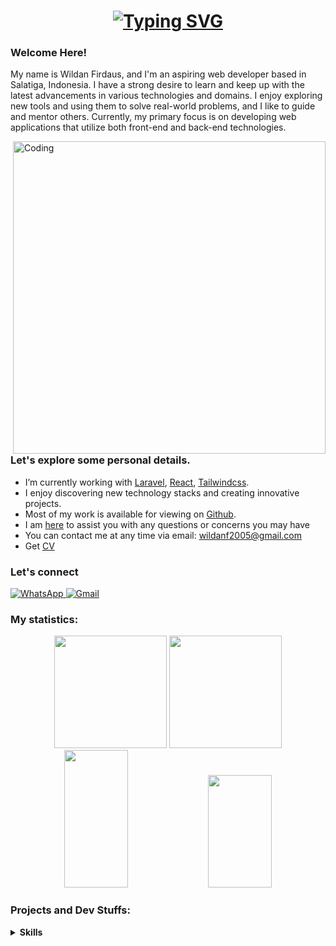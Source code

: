 <h1 align="center"><a href="https://git.io/typing-svg"><img src="https://readme-typing-svg.demolab.com?font=Schibsted+Grotesk&pause=1000&color=F77313&center=true&vCenter=true&width=435&lines=Hello!;I+am+Wildan;Nice+to+meet+you.." alt="Typing SVG" /></a></h1>


### Welcome Here!

My name is Wildan Firdaus, and I'm an aspiring web developer based in Salatiga, Indonesia. I have a strong desire to learn and keep up with the latest advancements in various technologies and domains. I enjoy exploring new tools and using them to solve real-world problems, and I like to guide and mentor others. Currently, my primary focus is on developing web applications that utilize both front-end and back-end technologies.

<img align="right" width="500" src="https://img.freepik.com/premium-vector/young-man-programmer-working-computer-with-code-screen-student-programming-vector-concept_53562-4999.jpg" alt="Coding">

### Let's explore some personal details.

- I’m currently working with [Laravel](https://laravel.com), [React](https://react.dev/), [Tailwindcss](https://tailwindcss.com/).
- I enjoy discovering new technology stacks and creating innovative projects.
- Most of my work is available for viewing on [Github](https://github.com/wildanfh).
- I am [here](https://github.com/wildanfh/wildanfh/issues) to assist you with any questions or concerns you may have
- You can contact me at any time via email: wildanf2005@gmail.com
- Get [CV](https://github.com/wildanfh/wildanfh/blob/main/cv.pdf)

###  Let's connect

<p align="left">
<!-- <a href="https://www.linkedin.com/in//" target="_blank">
<img alt="LinkedIn" src="https://img.shields.io/badge/linkedin%20-%230077B5.svg?&style=for-the-badge&logo=linkedin&logoColor=white"/>
</a>
<a href="https://instagram.com/_wldnf_">
<img alt="Instagram" src="https://img.shields.io/badge/Instagram-E4405F?style=for-the-badge&logo=Instagram&logoColor=white" />
</a> -->
<a href="https://api.whatsapp.com/send?phone=085802764783">
<img alt="WhatsApp" src="https://img.shields.io/badge/WhatsApp-4FCE5D?style=for-the-badge&logo=WhatsApp&logoColor=white" />
</a>
<a href="mailto:wildanf2005@gmail.com">
<img alt="Gmail" src="https://img.shields.io/badge/Gmail-D14836?style=for-the-badge&logo=gmail&logoColor=white" />
</a>
</p>

### My statistics:

<p align="center">
<img height="180em" src="https://github-readme-stats.vercel.app/api?username=wildanfh&show_icons=true&theme=github_dark&hide_border=true&date_format=M%20j%5B%2C%20Y%5D&&count_private=true&include_all_commits=true" />
	
<img height="180em" src="https://github-readme-stats.vercel.app/api/top-langs/?username=wildanfh&theme=github_dark&hide_border=true&date_format=M%20j%5B%2C%20Y%5D&hide=javascript,css&exclude_repo=KNN-Image-Classification&show_icons=true&hide_border=true&layout=compact&langs_count=8"/>

<img height="220em" src="https://github-readme-stats.vercel.app/api/top-langs/?username=wildanfh&hide_progress=true&bg_color=333&text_color=ddd&border_color=555" width="45%" />

<img height="180em" src="https://github-readme-streak-stats.herokuapp.com/?user=wildanfh&theme=react&background=0d1117&hide_border=true&date_format=M%20j%5B%2C%20Y%5D&count_private=true" width="45%" />

</p>

### Projects and Dev Stuffs:

<details>
  <summary><b> Skills </b></summary> 
  <br>	
	
[![Laravel Badge](https://img.shields.io/badge/-Laravel-F9322C?style=flat-square&logo=Laravel&logoColor=white)](https://laravel.com/)
[![PHP Badge](https://img.shields.io/badge/-PHP-7A86B8?style=flat-square&logo=PHP&logoColor=white)](https://www.php.net/)
[![Javascript Badge](https://img.shields.io/badge/-Javascript-F7DF1E?style=flat-square&logo=Javascript&logoColor=white)](https://developer.mozilla.org/en-US/docs/Web/JavaScript)
[![React Badge](https://img.shields.io/badge/-React-087EA4?style=flat-square&logo=React&logoColor=white)](https://react.dev/)
[![MySQL Badge](https://img.shields.io/badge/-MySQL-00618A?style=flat-square&logo=MySQL&logoColor=white)](https://www.mysql.com/)
[![Linux Badge](https://img.shields.io/badge/-Linux-000000?style=flat-square&logo=linux&logoColor=white)](https://www.linux.org/)
[![Git Badge](https://img.shields.io/badge/-Git-F05133?style=flat-square&logo=Git&logoColor=white)](https://git-scm.com/)
[![Docker Badge](https://img.shields.io/badge/-Docker-2496ED?style=flat-square&logo=docker&logoColor=white)](https://www.docker.com/)
[![HTML Badge](https://img.shields.io/badge/-HTML5-E54C21?style=flat-square&logo=HTML5&logoColor=white)](https://html.com/)
[![CSS Badge](https://img.shields.io/badge/-CSS3-2496ED?style=flat-square&logo=CSS3&logoColor=white)](https://developer.mozilla.org/en-US/docs/Web/CSS)
[![TailwindCSS Badge](https://img.shields.io/badge/-TailwindCSS-38BDF8?style=flat-square&logo=TailwindCSS&logoColor=white)](https://tailwindcss.com/)
[![JSON Badge](https://img.shields.io/badge/-JSON-723FFF?style=flat-square&logo=JSON&logoColor=white)](https://www.json.org/)
    </br>
</details>